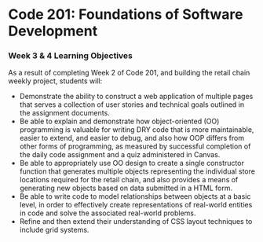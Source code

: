 # Code 201: Foundations of Software Development

### Week 3 & 4 Learning Objectives
As a result of completing Week 2 of Code 201, and building the retail chain weekly project, students will:
* Demonstrate the ability to construct a web application of multiple pages that serves a collection of user stories and technical goals outlined in the assignment documents.
* Be able to explain and demonstrate how object-oriented (OO) programming is valuable for writing DRY code that is more maintainable, easier to extend, and easier to debug,  and also how OOP differs from other forms of programming, as measured by successful completion of the daily code assignment and a quiz administered in Canvas.
* Be able to appropriately use OO design to create a single constructor function that generates multiple objects representing the individual store locations required for the retail chain, and also provides a means of generating new objects based on data submitted in a HTML form.
* Be able to write code to model relationships between objects at a basic level, in order to effectively create representations of real-world entities in code and solve the associated real-world problems.
* Refine and then extend their understanding of CSS layout techniques to include grid systems.
